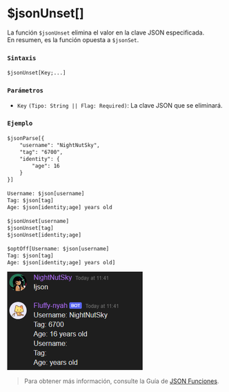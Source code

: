 
# $jsonUnset[]  
La función `$jsonUnset` elimina el valor en la clave JSON especificada.  
En resumen, es la función opuesta a `$jsonSet`.  

### `Sintaxis`  
```plaintext
$jsonUnset[Key;...]
```

### `Parámetros`  
- `Key` `(Tipo: String || Flag: Required)`: La clave JSON que se eliminará.  

### `Ejemplo`  
```plaintext
$jsonParse[{
    "username": "NightNutSky",
    "tag": "6700",
    "identity": {
        "age": 16
    }
}]

Username: $json[username]
Tag: $json[tag]
Age: $json[identity;age] years old

$jsonUnset[username]
$jsonUnset[tag]
$jsonUnset[identity;age]

$optOff[Username: $json[username]
Tag: $json[tag]
Age: $json[identity;age] years old]
```

![alt text](image-44.png)


> Para obtener más información, consulte la Guía de [JSON Funciones](/General/json-funciones.md).